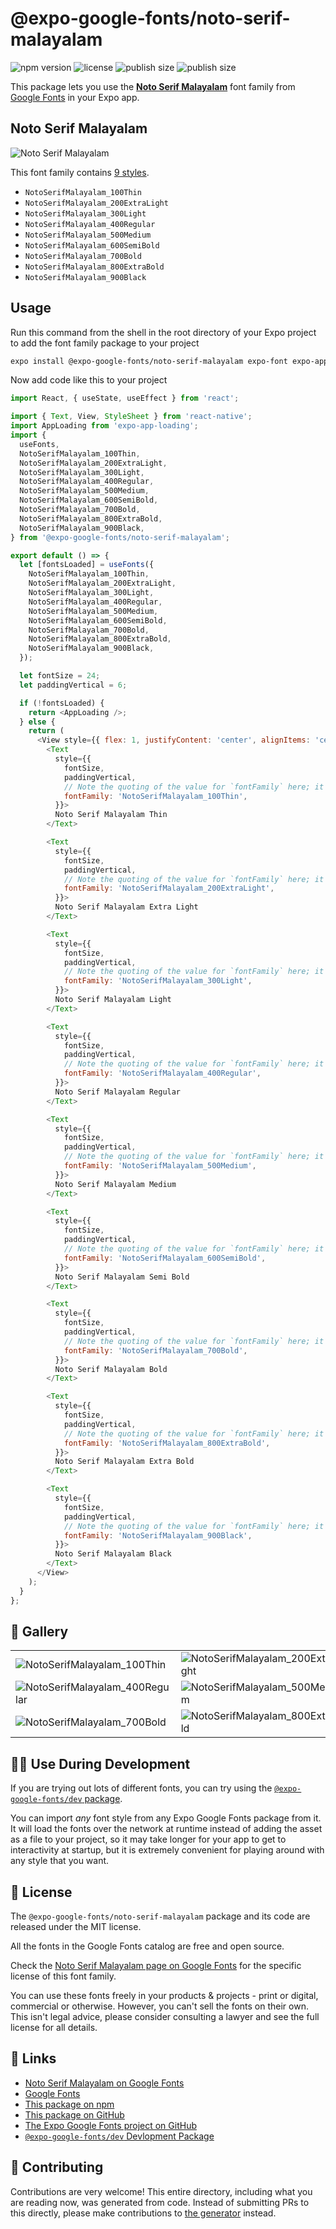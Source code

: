 # @expo-google-fonts/noto-serif-malayalam

![npm version](https://flat.badgen.net/npm/v/@expo-google-fonts/noto-serif-malayalam)
![license](https://flat.badgen.net/github/license/expo/google-fonts)
![publish size](https://flat.badgen.net/packagephobia/install/@expo-google-fonts/noto-serif-malayalam)
![publish size](https://flat.badgen.net/packagephobia/publish/@expo-google-fonts/noto-serif-malayalam)

This package lets you use the [**Noto Serif Malayalam**](https://fonts.google.com/specimen/Noto+Serif+Malayalam) font family from [Google Fonts](https://fonts.google.com/) in your Expo app.

## Noto Serif Malayalam

![Noto Serif Malayalam](./font-family.png)

This font family contains [9 styles](#-gallery).

- `NotoSerifMalayalam_100Thin`
- `NotoSerifMalayalam_200ExtraLight`
- `NotoSerifMalayalam_300Light`
- `NotoSerifMalayalam_400Regular`
- `NotoSerifMalayalam_500Medium`
- `NotoSerifMalayalam_600SemiBold`
- `NotoSerifMalayalam_700Bold`
- `NotoSerifMalayalam_800ExtraBold`
- `NotoSerifMalayalam_900Black`

## Usage

Run this command from the shell in the root directory of your Expo project to add the font family package to your project
```sh
expo install @expo-google-fonts/noto-serif-malayalam expo-font expo-app-loading
```

Now add code like this to your project
```js
import React, { useState, useEffect } from 'react';

import { Text, View, StyleSheet } from 'react-native';
import AppLoading from 'expo-app-loading';
import {
  useFonts,
  NotoSerifMalayalam_100Thin,
  NotoSerifMalayalam_200ExtraLight,
  NotoSerifMalayalam_300Light,
  NotoSerifMalayalam_400Regular,
  NotoSerifMalayalam_500Medium,
  NotoSerifMalayalam_600SemiBold,
  NotoSerifMalayalam_700Bold,
  NotoSerifMalayalam_800ExtraBold,
  NotoSerifMalayalam_900Black,
} from '@expo-google-fonts/noto-serif-malayalam';

export default () => {
  let [fontsLoaded] = useFonts({
    NotoSerifMalayalam_100Thin,
    NotoSerifMalayalam_200ExtraLight,
    NotoSerifMalayalam_300Light,
    NotoSerifMalayalam_400Regular,
    NotoSerifMalayalam_500Medium,
    NotoSerifMalayalam_600SemiBold,
    NotoSerifMalayalam_700Bold,
    NotoSerifMalayalam_800ExtraBold,
    NotoSerifMalayalam_900Black,
  });

  let fontSize = 24;
  let paddingVertical = 6;

  if (!fontsLoaded) {
    return <AppLoading />;
  } else {
    return (
      <View style={{ flex: 1, justifyContent: 'center', alignItems: 'center' }}>
        <Text
          style={{
            fontSize,
            paddingVertical,
            // Note the quoting of the value for `fontFamily` here; it expects a string!
            fontFamily: 'NotoSerifMalayalam_100Thin',
          }}>
          Noto Serif Malayalam Thin
        </Text>

        <Text
          style={{
            fontSize,
            paddingVertical,
            // Note the quoting of the value for `fontFamily` here; it expects a string!
            fontFamily: 'NotoSerifMalayalam_200ExtraLight',
          }}>
          Noto Serif Malayalam Extra Light
        </Text>

        <Text
          style={{
            fontSize,
            paddingVertical,
            // Note the quoting of the value for `fontFamily` here; it expects a string!
            fontFamily: 'NotoSerifMalayalam_300Light',
          }}>
          Noto Serif Malayalam Light
        </Text>

        <Text
          style={{
            fontSize,
            paddingVertical,
            // Note the quoting of the value for `fontFamily` here; it expects a string!
            fontFamily: 'NotoSerifMalayalam_400Regular',
          }}>
          Noto Serif Malayalam Regular
        </Text>

        <Text
          style={{
            fontSize,
            paddingVertical,
            // Note the quoting of the value for `fontFamily` here; it expects a string!
            fontFamily: 'NotoSerifMalayalam_500Medium',
          }}>
          Noto Serif Malayalam Medium
        </Text>

        <Text
          style={{
            fontSize,
            paddingVertical,
            // Note the quoting of the value for `fontFamily` here; it expects a string!
            fontFamily: 'NotoSerifMalayalam_600SemiBold',
          }}>
          Noto Serif Malayalam Semi Bold
        </Text>

        <Text
          style={{
            fontSize,
            paddingVertical,
            // Note the quoting of the value for `fontFamily` here; it expects a string!
            fontFamily: 'NotoSerifMalayalam_700Bold',
          }}>
          Noto Serif Malayalam Bold
        </Text>

        <Text
          style={{
            fontSize,
            paddingVertical,
            // Note the quoting of the value for `fontFamily` here; it expects a string!
            fontFamily: 'NotoSerifMalayalam_800ExtraBold',
          }}>
          Noto Serif Malayalam Extra Bold
        </Text>

        <Text
          style={{
            fontSize,
            paddingVertical,
            // Note the quoting of the value for `fontFamily` here; it expects a string!
            fontFamily: 'NotoSerifMalayalam_900Black',
          }}>
          Noto Serif Malayalam Black
        </Text>
      </View>
    );
  }
};

```

## 🔡 Gallery


||||
|-|-|-|
|![NotoSerifMalayalam_100Thin](./NotoSerifMalayalam_100Thin.ttf.png)|![NotoSerifMalayalam_200ExtraLight](./NotoSerifMalayalam_200ExtraLight.ttf.png)|![NotoSerifMalayalam_300Light](./NotoSerifMalayalam_300Light.ttf.png)||
|![NotoSerifMalayalam_400Regular](./NotoSerifMalayalam_400Regular.ttf.png)|![NotoSerifMalayalam_500Medium](./NotoSerifMalayalam_500Medium.ttf.png)|![NotoSerifMalayalam_600SemiBold](./NotoSerifMalayalam_600SemiBold.ttf.png)||
|![NotoSerifMalayalam_700Bold](./NotoSerifMalayalam_700Bold.ttf.png)|![NotoSerifMalayalam_800ExtraBold](./NotoSerifMalayalam_800ExtraBold.ttf.png)|![NotoSerifMalayalam_900Black](./NotoSerifMalayalam_900Black.ttf.png)||


## 👩‍💻 Use During Development

If you are trying out lots of different fonts, you can try using the [`@expo-google-fonts/dev` package](https://github.com/expo/google-fonts/tree/master/font-packages/dev#readme).

You can import *any* font style from any Expo Google Fonts package from it. It will load the fonts
over the network at runtime instead of adding the asset as a file to your project, so it may take longer
for your app to get to interactivity at startup, but it is extremely convenient
for playing around with any style that you want.

## 📖 License

The `@expo-google-fonts/noto-serif-malayalam` package and its code are released under the MIT license.

All the fonts in the Google Fonts catalog are free and open source.

Check the [Noto Serif Malayalam page on Google Fonts](https://fonts.google.com/specimen/Noto+Serif+Malayalam) for the specific license of this font family.

You can use these fonts freely in your products & projects - print or digital, commercial or otherwise. However, you can't sell the fonts on their own. This isn't legal advice, please consider consulting a lawyer and see the full license for all details.

## 🔗 Links

- [Noto Serif Malayalam on Google Fonts](https://fonts.google.com/specimen/Noto+Serif+Malayalam)
- [Google Fonts](https://fonts.google.com/)
- [This package on npm](https://www.npmjs.com/package/@expo-google-fonts/noto-serif-malayalam)
- [This package on GitHub](https://github.com/expo/google-fonts/tree/master/font-packages/noto-serif-malayalam)
- [The Expo Google Fonts project on GitHub](https://github.com/expo/google-fonts)
- [`@expo-google-fonts/dev` Devlopment Package](https://github.com/expo/google-fonts/tree/master/font-packages/dev)

## 🤝 Contributing

Contributions are very welcome! This entire directory, including what you are reading now, was generated from code. Instead of submitting PRs to this directly, please make contributions to [the generator](https://github.com/expo/google-fonts/tree/master/packages/generator) instead.
